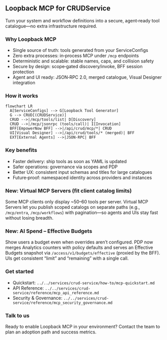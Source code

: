 ## Loopback MCP for CRUDService

Turn your system and workflow definitions into a secure, agent‑ready tool catalogue—no extra infrastructure required.

### Why Loopback MCP
- Single source of truth: tools generated from your ServiceConfigs
- Zero extra processes: in‑process MCP under `/mcp` endpoints
- Deterministic and scalable: stable names, caps, and collision safety
- Secure by design: scope‑gated discovery/invoke, BFF session protection
- Agent and UI ready: JSON‑RPC 2.0, merged catalogue, Visual Designer integration

### How it works
```mermaid
flowchart LR
  A[ServiceConfigs] --> G[Loopback Tool Generator]
  G --> CRUD[(CRUDService)]
  CRUD -->|/mcp/tools/list| D[Discovery]
  CRUD -->|/mcp/jsonrpc (tools/call)| I[Invocation]
  BFF[EmpowerNow BFF] -->|/api/crud/mcp/*| CRUD
  UI[Visual Designer] -->|/api/crud/tools/* (merged)| BFF
  EXT[External Agents] -->|JSON-RPC| BFF
```

### Key benefits
- Faster delivery: ship tools as soon as YAML is updated
- Safer operations: governance via scopes and PDP
- Better UX: consistent input schemas and titles for large catalogues
- Future‑proof: namespaced identity across providers and instances

### New: Virtual MCP Servers (fit client catalog limits)
Some MCP clients only display ~50–60 tools per server. Virtual MCP Servers let you publish scoped catalogs on separate paths (e.g., `/mcp/entra`, `/mcp/workflows`) with pagination—so agents and UIs stay fast without losing breadth.

### New: AI Spend – Effective Budgets
Show users a budget even when overrides aren’t configured. PDP now merges Analytics counters with policy defaults and serves an Effective Budgets snapshot via `/access/v1/budgets/effective` (proxied by the BFF). UIs get consistent “limit” and “remaining” with a single call.

### Get started
- Quickstart: `../../services/crud-service/how-to/mcp-quickstart.md`
- API Reference: `../../services/crud-service/reference/mcp_api_reference.md`
- Security & Governance: `../../services/crud-service/reference/mcp_security_governance.md`

### Talk to us
Ready to enable Loopback MCP in your environment? Contact the team to plan an adoption path and success metrics.


